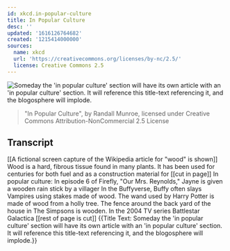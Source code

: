 ```yaml
---
id: xkcd.in-popular-culture
title: In Popular Culture
desc: ''
updated: '1616126764682'
created: '1215414000000'
sources:
  name: xkcd
  url: 'https://creativecommons.org/licenses/by-nc/2.5/'
  license: Creative Commons 2.5
---
```

![Someday the 'in popular culture' section will have its own article with an 'in popular culture' section.  It will reference this title-text referencing it, and the blogosphere will implode.](https://imgs.xkcd.com/comics/in_popular_culture.png)
> "In Popular Culture", by Randall Munroe, licensed under Creative Commons Attribution-NonCommercial 2.5 License

## Transcript
[[A fictional screen capture of the Wikipedia article for "wood" is shown]]
Wood is a hard, fibrous tissue found in many plants. It has been used for centuries for both fuel and as a construction material for [[cut in page]]
In popular culture:
In episode 6 of Firefly, "Our Mrs. Reynolds," Jayne is given a wooden rain stick by a villager
In the Buffyverse, Buffy often slays Vampires using stakes made of wood.
The wand used by Harry Potter is made of wood from a holly tree.
The fence around the back yard of the house in The Simpsons is wooden.
In the 2004 TV series Battlestar Galactica [[rest of page is cut]]
{{Title Text: Someday the 'in popular culture' section will have its own article with an 'in popular culture' section.  It will reference this title-text referencing it, and the blogosphere will implode.}}
